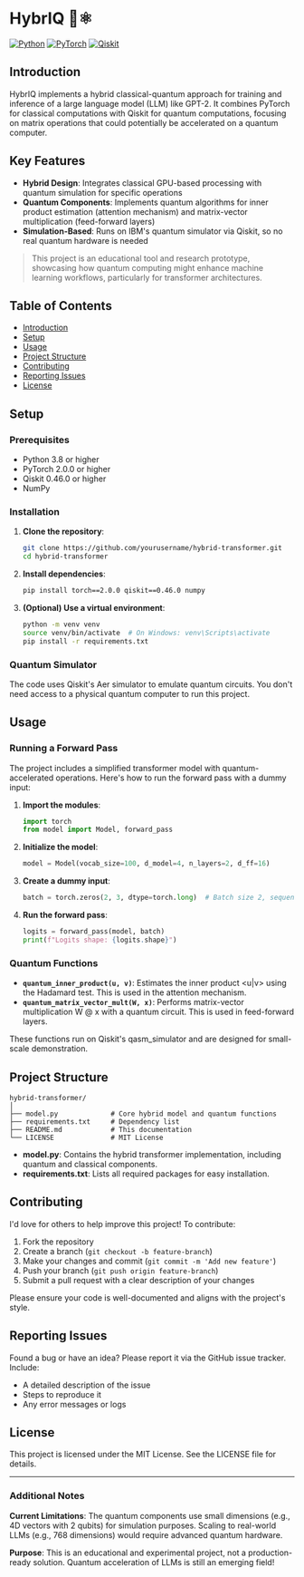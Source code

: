 # HybrIQ 🧠⚛️

[![Python](https://img.shields.io/badge/Python-3.8%2B-blue)](https://www.python.org/)
[![PyTorch](https://img.shields.io/badge/PyTorch-2.0.0%2B-orange)](https://pytorch.org/)
[![Qiskit](https://img.shields.io/badge/Qiskit-0.46.0%2B-blueviolet)](https://qiskit.org/)

## Introduction

HybrIQ implements a hybrid classical-quantum approach for training and inference of a large language model (LLM) like GPT-2. It combines PyTorch for classical computations with Qiskit for quantum computations, focusing on matrix operations that could potentially be accelerated on a quantum computer.

## Key Features

- **Hybrid Design**: Integrates classical GPU-based processing with quantum simulation for specific operations
- **Quantum Components**: Implements quantum algorithms for inner product estimation (attention mechanism) and matrix-vector multiplication (feed-forward layers)
- **Simulation-Based**: Runs on IBM's quantum simulator via Qiskit, so no real quantum hardware is needed

> This project is an educational tool and research prototype, showcasing how quantum computing might enhance machine learning workflows, particularly for transformer architectures.

## Table of Contents

- [Introduction](#introduction)
- [Setup](#setup)
- [Usage](#usage)
- [Project Structure](#project-structure)
- [Contributing](#contributing)
- [Reporting Issues](#reporting-issues)
- [License](#license)

## Setup

### Prerequisites

- Python 3.8 or higher
- PyTorch 2.0.0 or higher
- Qiskit 0.46.0 or higher
- NumPy

### Installation

1. **Clone the repository**:
   ```bash
   git clone https://github.com/yourusername/hybrid-transformer.git
   cd hybrid-transformer
   ```

2. **Install dependencies**:
   ```bash
   pip install torch==2.0.0 qiskit==0.46.0 numpy
   ```

3. **(Optional) Use a virtual environment**:
   ```bash
   python -m venv venv
   source venv/bin/activate  # On Windows: venv\Scripts\activate
   pip install -r requirements.txt
   ```

### Quantum Simulator

The code uses Qiskit's Aer simulator to emulate quantum circuits. You don't need access to a physical quantum computer to run this project.

## Usage

### Running a Forward Pass

The project includes a simplified transformer model with quantum-accelerated operations. Here's how to run the forward pass with a dummy input:

1. **Import the modules**:
   ```python
   import torch
   from model import Model, forward_pass
   ```

2. **Initialize the model**:
   ```python
   model = Model(vocab_size=100, d_model=4, n_layers=2, d_ff=16)
   ```

3. **Create a dummy input**:
   ```python
   batch = torch.zeros(2, 3, dtype=torch.long)  # Batch size 2, sequence length 3
   ```

4. **Run the forward pass**:
   ```python
   logits = forward_pass(model, batch)
   print(f"Logits shape: {logits.shape}")
   ```

### Quantum Functions

- **`quantum_inner_product(u, v)`**: Estimates the inner product <u|v> using the Hadamard test. This is used in the attention mechanism.
- **`quantum_matrix_vector_mult(W, x)`**: Performs matrix-vector multiplication W @ x with a quantum circuit. This is used in feed-forward layers.

These functions run on Qiskit's qasm_simulator and are designed for small-scale demonstration.

## Project Structure

```
hybrid-transformer/
│
├── model.py             # Core hybrid model and quantum functions
├── requirements.txt     # Dependency list
├── README.md            # This documentation
└── LICENSE              # MIT License
```

- **model.py**: Contains the hybrid transformer implementation, including quantum and classical components.
- **requirements.txt**: Lists all required packages for easy installation.

## Contributing

I'd love for others to help improve this project! To contribute:

1. Fork the repository
2. Create a branch (`git checkout -b feature-branch`)
3. Make your changes and commit (`git commit -m 'Add new feature'`)
4. Push your branch (`git push origin feature-branch`)
5. Submit a pull request with a clear description of your changes

Please ensure your code is well-documented and aligns with the project's style.

## Reporting Issues

Found a bug or have an idea? Please report it via the GitHub issue tracker. Include:

- A detailed description of the issue
- Steps to reproduce it
- Any error messages or logs

## License

This project is licensed under the MIT License. See the LICENSE file for details.

---

### Additional Notes

**Current Limitations**: The quantum components use small dimensions (e.g., 4D vectors with 2 qubits) for simulation purposes. Scaling to real-world LLMs (e.g., 768 dimensions) would require advanced quantum hardware.

**Purpose**: This is an educational and experimental project, not a production-ready solution. Quantum acceleration of LLMs is still an emerging field!
